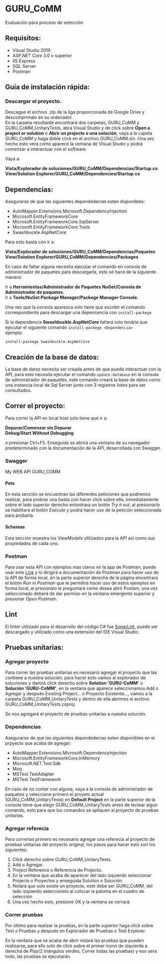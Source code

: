 # GURU_CoMM
Evaluación para proceso de selección

## Requisitos:
- Visual Studio 2019
- ASP.NET Core 3.0 o superior
- IIS Express
- SQL Server
- Postman

## Guía de instalación rápida:
### Descargar el proyecto.
Descague el archivo .zip de la liga proporcionada de Google Drive y descomprímalo en su ordenador.  
En la carpeta resultante encontrará dos carpetas, GURU_CoMM y GURU_CoMM_UnitaryTests, abra Visual Studio y de click sobre **Open a project or solution** o **Abrir un projecto o una solución**, vaya a la capeta GURU_CoMM y haga doble click en el archivo GURU_CoMM.sln. Una vez hecho esto verá como aparece la ventana de Visual Studio y podrá comenzar a interactuar con el software.  

Vaya a:

**Vista/Explorador de soluciones/GURU_CoMM/Dependencias/Startup.cs**  
**View/Solution Explorer/GURU_CoMM/Dependencies/Startup.cs**

## Dependencias:  
Asegurarse de que las siguientes dependedecias esten disponibles:  
- AutoMapper.Extensions.Microsoft.DependencyInjection
- Microsoft.EntityFrameworkCore
- Microsoft.EntityFrameworkCore.SqlServer
- Microsoft.EntityFrameworkCore.Tools
- Swashbuckle.AspNetCore

Para esto basta con ir a:

**Vista/Explorador de soluciones/GURU_CoMM/Dependencias/Paquetes**  
**View/Solution Explorer/GURU_CoMM/Dependencies/Packages**

En caso de faltar alguna necesita ejecutar el comando en consola de administrador de paquetes para descargarla, esto se hace de la siguiente manera:

Ir a **Herramientas/Administrador de Paquetes NuGet/Consola de Administrador de paquetes.**  
Ir a **Tools/NuGet Package Manager/Packege Manager Console.** 

Una vez que la consola aparezca solo tiene que escribir el comando correspondiente para descargar una depencencia con ```install-packege```

Si la dependencia **Swashbuckle.AspNetCore** faltara solo tendría que ejecutar el siguiente comando ```install-packege <Dependencia>```  
ejemplo:

```install-packege Swashbuckle.AspNetCore```

## Creación de la base de datos:
La base de datos necesita ser creada antes de que pueda interactuar con la API, para esto necesita ejecutar el comando ```update-database``` en la consola de administrador de paquetes, este comando creará la base de datos como una instancia local de Sql Server junto con 3 registros listos para ser consultados.

## Correr el proyecto:
Para correr la API en local host solo tiene que ir a:

**Depurar/Comenzar sin Depurar**  
**Debug/Start Without Debugging**

o presionar Ctrl+F5. Enseguida se abrirá una ventana de su navegador predeterminado con la documentación de la API, desarrollada con Swagger.

### Swagger
My WEB API GURU_COMM

#### Pets  
En esta sección se encuentran las diferentes peticiones que podremos realizar, para probrar una basta con hacer click sobre ella, inmediatamente sobre el lado superior derecho entontrara un botón *Try it out*, al presionarlo se habilitará el botón *Execute* y podrá hacer uso de la petición seleccionada para probarla.

#### Schemas
Esta sección muestra los ViewModels utilizados para la API asi como sus propiedades de cada uno.

### Postman
Para usar esta API con ejemplos mas claros en la app de Postman, puede usar este [Link](https://documenter.getpostman.com/view/10295654/SzzhdySk?version=latest) y lo dirigirá a documentación de Postman para hacer uso de la API de forma local, en la parte superior derecha de la página encontrara el botón *Run in Postman* que le permitirá hacer uso de estos ejemplos en forma local, al presionalo le preguntará como desea abrir Postam, una vez seleccionado deberá de dar permiso en la ventana emergente superior y presionar *Open Postman*.

## Lint
El linter utilizado para el desarrollo del código C# fue [SonarLint](https://www.sonarlint.org/visualstudio/), puede ser descargado y utilizado como una extensión del IDE Visual Studio.

## Pruebas unitarias:  

### Agregar proyecto  
Para correr las pruebas unitarias es necesario agregar el proyecto que las contiene a nuestra solución, para hacer esto vamos al explorador de soluciones y damos click derecho sobre **Solution 'GURU-CoMM'** o **Solución 'GURU-CoMM'**, en la ventana que aparece seleccionamos Add o Agregar y después Existing Project... o Proyecto Existente..., vamos a la carpeta GURU_CoMM_UnitaryTests y dentro de ella abrimos el archivo GURU_CoMM_UnitaryTests.csproj.

Se nos agregará el proyecto de pruebas unitarias a nuestra solución.

### Dependencias  
Asegurarse de que las siguientes dependedecias esten disponibles en el prpyecto que acaba de agregar:  
- AutoMapper.Extensions.Microsoft.DependencyInjection
- Microsoft.EntityFrameworkCore.InMemory
- Microsoft.NET.Test.Sdk
- Moq
- MSTest.TestAdapter
- MSTest.TestFramework

En caso de no contar con alguna, vaya a la consola de administrador de paquetes y seleccione primero el proyeto actual (GURU_CoMM_UnitaryTests) en **Default Project** en la parte superior de la consola tiene que elegir GURU_CoMM_UnitaryTests antes de teclear algún comando, esto para que los comandos se apliquen al proyecto de pruebas unitarias.

### Agregar referecia    
Para correrlas primero es necesario agregar una referecia al proyecto de pruebas unitarias del proyecto original, los pasos para hacer esto son los siguientes:

1. Click derecho sobre GURU_CoMM_UnitaryTests.
2. Add o Agregar.
3. Project Reference o Referencia de Projecto.
4. En la ventana que acaba de aparecer del lado izquierdo seleccionar Projects o Proyectos y enseguida Solution o Solución.
5. Notará que solo existe un proyecto, este debe ser GURU_CoMM, del lado izquierdo seleccionelo al colocar la paloma en el cuadro de selección
6. Una vez hecho esto, presione OK y la ventana se cerrará.

### Correr pruebas
Por último para realizar la pruebas, en la parte superior haga click sobre Test o Pruebas y después en Explorador de Pruebas o Test Explorer.

En la ventana que se acaba de abrir notará las pruebas que pueden realizarse, para ello solo de click sobre el primer ícono de izquierda a derecha de Play(2 triángulos verdes, Correr todas las pruebas) y eso sera todo, las pruebas se ejecutarán.

